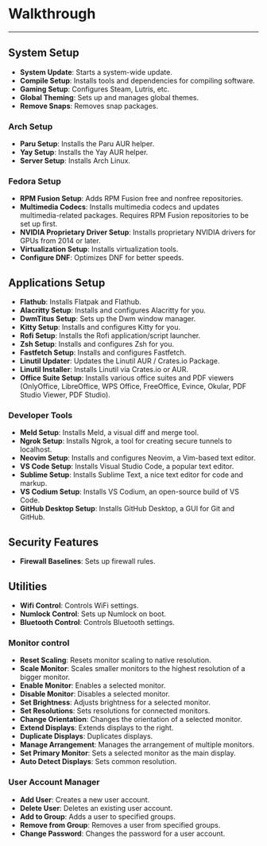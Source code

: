 # Walkthrough
---

## System Setup

- **System Update**: Starts a system-wide update.
- **Compile Setup**: Installs tools and dependencies for compiling software.
- **Gaming Setup**: Configures Steam, Lutris, etc.
- **Global Theming**: Sets up and manages global themes.
- **Remove Snaps**: Removes snap packages.

### Arch Setup

- **Paru Setup**: Installs the Paru AUR helper.
- **Yay Setup**: Installs the Yay AUR helper.
- **Server Setup**: Installs Arch Linux.

### Fedora Setup

- **RPM Fusion Setup**: Adds RPM Fusion free and nonfree repositories.
- **Multimedia Codecs**: Installs multimedia codecs and updates multimedia-related packages. Requires RPM Fusion repositories to be set up first.
- **NVIDIA Proprietary Driver Setup**: Installs proprietary NVIDIA drivers for GPUs from 2014 or later.
- **Virtualization Setup**: Installs virtualization tools.
- **Configure DNF**: Optimizes DNF for better speeds.

## Applications Setup

- **Flathub**: Installs Flatpak and Flathub.
- **Alacritty Setup**: Installs and configures Alacritty for you.
- **DwmTitus Setup**: Sets up the Dwm window manager.
- **Kitty Setup**: Installs and configures Kitty for you.
- **Rofi Setup**: Installs the Rofi application/script launcher.
- **Zsh Setup**: Installs and configures Zsh for you.
- **Fastfetch Setup**: Installs and configures Fastfetch.
- **Linutil Updater**: Updates the Linutil AUR / Crates.io Package.
- **Linutil Installer**: Installs Linutil via Crates.io or AUR.
- **Office Suite Setup**: Installs various office suites and PDF viewers (OnlyOffice, LibreOffice, WPS Office, FreeOffice, Evince, Okular, PDF Studio Viewer, PDF Studio).

### Developer Tools

- **Meld Setup**: Installs Meld, a visual diff and merge tool.
- **Ngrok Setup**: Installs Ngrok, a tool for creating secure tunnels to localhost.
- **Neovim Setup**: Installs and configures Neovim, a Vim-based text editor.
- **VS Code Setup**: Installs Visual Studio Code, a popular text editor.
- **Sublime Setup**: Installs Sublime Text, a nice text editor for code and markup.
- **VS Codium Setup**: Installs VS Codium, an open-source build of VS Code.
- **GitHub Desktop Setup**: Installs GitHub Desktop, a GUI for Git and GitHub.

## Security Features

- **Firewall Baselines**: Sets up firewall rules.

## Utilities

- **Wifi Control**: Controls WiFi settings.
- **Numlock Control**: Sets up Numlock on boot.
- **Bluetooth Control**: Controls Bluetooth settings.

### Monitor control

- **Reset Scaling**: Resets monitor scaling to native resolution.
- **Scale Monitor**: Scales smaller monitors to the highest resolution of a bigger monitor.
- **Enable Monitor**: Enables a selected monitor.
- **Disable Monitor**: Disables a selected monitor.
- **Set Brightness**: Adjusts brightness for a selected monitor.
- **Set Resolutions**: Sets resolutions for connected monitors.
- **Change Orientation**: Changes the orientation of a selected monitor.
- **Extend Displays**: Extends displays to the right.
- **Duplicate Displays**: Duplicates displays.
- **Manage Arrangement**: Manages the arrangement of multiple monitors.
- **Set Primary Monitor**: Sets a selected monitor as the main display.
- **Auto Detect Displays**: Sets common resolution.

### User Account Manager

- **Add User**: Creates a new user account.
- **Delete User**: Deletes an existing user account.
- **Add to Group**: Adds a user to specified groups.
- **Remove from Group**: Removes a user from specified groups.
- **Change Password**: Changes the password for a user account.
